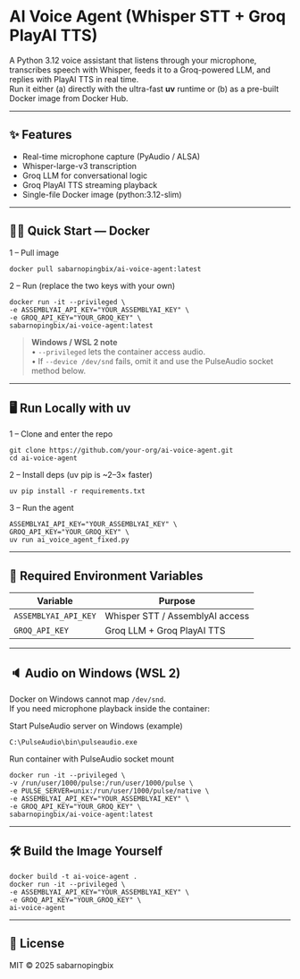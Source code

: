 # AI Voice Agent (Whisper STT + Groq PlayAI TTS)

A Python 3.12 voice assistant that listens through your microphone, transcribes speech with Whisper, feeds it to a Groq-powered LLM, and replies with PlayAI TTS in real time.  
Run it either (a) directly with the ultra-fast **uv** runtime or (b) as a pre-built Docker image from Docker Hub.

---

## ✨ Features

* Real-time microphone capture (PyAudio / ALSA)  
* Whisper-large-v3 transcription  
* Groq LLM for conversational logic  
* Groq PlayAI TTS streaming playback  
* Single-file Docker image (python:3.12-slim)

---

## 🏃‍♂️ Quick Start — Docker

1 – Pull image
```
docker pull sabarnopingbix/ai-voice-agent:latest
```

2 – Run (replace the two keys with your own)
```
docker run -it --privileged \
-e ASSEMBLYAI_API_KEY="YOUR_ASSEMBLYAI_KEY" \
-e GROQ_API_KEY="YOUR_GROQ_KEY" \
sabarnopingbix/ai-voice-agent:latest
```

> **Windows / WSL 2 note**  
> • `--privileged` lets the container access audio.  
> • If `--device /dev/snd` fails, omit it and use the PulseAudio socket method below.

---

## 🖥️ Run Locally with **uv**

1 – Clone and enter the repo
```
git clone https://github.com/your-org/ai-voice-agent.git
cd ai-voice-agent
```

2 – Install deps (uv pip is ~2–3× faster)
```
uv pip install -r requirements.txt
```

3 – Run the agent
```
ASSEMBLYAI_API_KEY="YOUR_ASSEMBLYAI_KEY" \
GROQ_API_KEY="YOUR_GROQ_KEY" \
uv run ai_voice_agent_fixed.py
```

---

## 🔑 Required Environment Variables

| Variable             | Purpose                                   |
|----------------------|-------------------------------------------|
| `ASSEMBLYAI_API_KEY` | Whisper STT / AssemblyAI access           |
| `GROQ_API_KEY`       | Groq LLM + Groq PlayAI TTS                |

---

## 🔈 Audio on Windows (WSL 2)

Docker on Windows cannot map `/dev/snd`.  
If you need microphone playback inside the container:

Start PulseAudio server on Windows (example)
```
C:\PulseAudio\bin\pulseaudio.exe
```

Run container with PulseAudio socket mount
```
docker run -it --privileged \
-v /run/user/1000/pulse:/run/user/1000/pulse \
-e PULSE_SERVER=unix:/run/user/1000/pulse/native \
-e ASSEMBLYAI_API_KEY="YOUR_ASSEMBLYAI_KEY" \
-e GROQ_API_KEY="YOUR_GROQ_KEY" \
sabarnopingbix/ai-voice-agent:latest
```

---

## 🛠️ Build the Image Yourself

```
docker build -t ai-voice-agent .
docker run -it --privileged \
-e ASSEMBLYAI_API_KEY="YOUR_ASSEMBLYAI_KEY" \
-e GROQ_API_KEY="YOUR_GROQ_KEY" \
ai-voice-agent
```

---

## 📄 License

MIT © 2025 sabarnopingbix